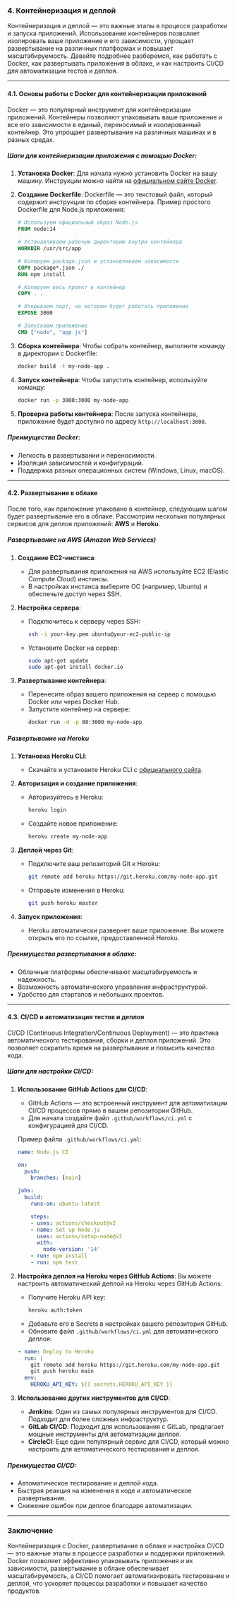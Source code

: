 ### 4. **Контейнеризация и деплой**

Контейнеризация и деплой — это важные этапы в процессе разработки и запуска приложений. Использование контейнеров позволяет изолировать ваше приложение и его зависимости, упрощает развертывание на различных платформах и повышает масштабируемость. Давайте подробнее разберемся, как работать с Docker, как развертывать приложения в облаке, и как настроить CI/CD для автоматизации тестов и деплоя.

---

#### 4.1. **Основы работы с Docker для контейнеризации приложений**

Docker — это популярный инструмент для контейнеризации приложений. Контейнеры позволяют упаковывать ваше приложение и все его зависимости в единый, переносимый и изолированный контейнер. Это упрощает развертывание на различных машинах и в разных средах.

##### **Шаги для контейнеризации приложения с помощью Docker:**

1. **Установка Docker**:
   Для начала нужно установить Docker на вашу машину. Инструкции можно найти на [официальном сайте Docker](https://docs.docker.com/get-docker/).

2. **Создание Dockerfile**:
   Dockerfile — это текстовый файл, который содержит инструкции по сборке контейнера. Пример простого Dockerfile для Node.js приложения:

   ```Dockerfile
   # Используем официальный образ Node.js
   FROM node:14

   # Устанавливаем рабочую директорию внутри контейнера
   WORKDIR /usr/src/app

   # Копируем package.json и устанавливаем зависимости
   COPY package*.json ./
   RUN npm install

   # Копируем весь проект в контейнер
   COPY . .

   # Открываем порт, на котором будет работать приложение
   EXPOSE 3000

   # Запускаем приложение
   CMD ["node", "app.js"]
   ```

3. **Сборка контейнера**:
   Чтобы собрать контейнер, выполните команду в директории с Dockerfile:
   ```bash
   docker build -t my-node-app .
   ```

4. **Запуск контейнера**:
   Чтобы запустить контейнер, используйте команду:
   ```bash
   docker run -p 3000:3000 my-node-app
   ```

5. **Проверка работы контейнера**:
   После запуска контейнера, приложение будет доступно по адресу `http://localhost:3000`.

##### **Преимущества Docker**:
- Легкость в развертывании и переносимости.
- Изоляция зависимостей и конфигураций.
- Поддержка разных операционных систем (Windows, Linux, macOS).

---

#### 4.2. **Развертывание в облаке**

После того, как приложение упаковано в контейнер, следующим шагом будет развертывание его в облаке. Рассмотрим несколько популярных сервисов для деплоя приложений: **AWS** и **Heroku**.

##### **Развертывание на AWS (Amazon Web Services)**

1. **Создание EC2-инстанса**:
   - Для развертывания приложения на AWS используйте EC2 (Elastic Compute Cloud) инстансы.
   - В настройках инстанса выберите ОС (например, Ubuntu) и обеспечьте доступ через SSH.

2. **Настройка сервера**:
   - Подключитесь к серверу через SSH:
     ```bash
     ssh -i your-key.pem ubuntu@your-ec2-public-ip
     ```
   - Установите Docker на сервер:
     ```bash
     sudo apt-get update
     sudo apt-get install docker.io
     ```

3. **Развертывание контейнера**:
   - Перенесите образ вашего приложения на сервер с помощью Docker или через Docker Hub.
   - Запустите контейнер на сервере:
     ```bash
     docker run -d -p 80:3000 my-node-app
     ```

##### **Развертывание на Heroku**

1. **Установка Heroku CLI**:
   - Скачайте и установите Heroku CLI с [официального сайта](https://devcenter.heroku.com/articles/heroku-cli).

2. **Авторизация и создание приложения**:
   - Авторизуйтесь в Heroku:
     ```bash
     heroku login
     ```
   - Создайте новое приложение:
     ```bash
     heroku create my-node-app
     ```

3. **Деплой через Git**:
   - Подключите ваш репозиторий Git к Heroku:
     ```bash
     git remote add heroku https://git.heroku.com/my-node-app.git
     ```
   - Отправьте изменения в Heroku:
     ```bash
     git push heroku master
     ```

4. **Запуск приложения**:
   - Heroku автоматически развернет ваше приложение. Вы можете открыть его по ссылке, предоставленной Heroku.

##### **Преимущества развертывания в облаке**:
- Облачные платформы обеспечивают масштабируемость и надежность.
- Возможность автоматического управления инфраструктурой.
- Удобство для стартапов и небольших проектов.

---

#### 4.3. **CI/CD и автоматизация тестов и деплоя**

CI/CD (Continuous Integration/Continuous Deployment) — это практика автоматического тестирования, сборки и деплоя приложений. Это позволяет сократить время на развертывание и повысить качество кода.

##### **Шаги для настройки CI/CD**:

1. **Использование GitHub Actions для CI/CD**:
   - GitHub Actions — это встроенный инструмент для автоматизации CI/CD процессов прямо в вашем репозитории GitHub.
   - Для начала создайте файл `.github/workflows/ci.yml` с конфигурацией для CI/CD.

   Пример файла `.github/workflows/ci.yml`:
   ```yaml
   name: Node.js CI

   on:
     push:
       branches: [main]

   jobs:
     build:
       runs-on: ubuntu-latest

       steps:
       - uses: actions/checkout@v2
       - name: Set up Node.js
         uses: actions/setup-node@v2
         with:
           node-version: '14'
       - run: npm install
       - run: npm test
   ```

2. **Настройка деплоя на Heroku через GitHub Actions**:
   Вы можете настроить автоматический деплой на Heroku через GitHub Actions:
   - Получите Heroku API key:
     ```bash
     heroku auth:token
     ```
   - Добавьте его в Secrets в настройках вашего репозитория GitHub.
   - Обновите файл `.github/workflows/ci.yml` для автоматического деплоя:
   ```yaml
   - name: Deploy to Heroku
     run: |
       git remote add heroku https://git.heroku.com/my-node-app.git
       git push heroku main
     env:
       HEROKU_API_KEY: ${{ secrets.HEROKU_API_KEY }}
   ```

3. **Использование других инструментов для CI/CD**:
   - **Jenkins**: Один из самых популярных инструментов для CI/CD. Подходит для более сложных инфраструктур.
   - **GitLab CI/CD**: Подходит для использования с GitLab, предлагает мощные инструменты для автоматизации деплоя.
   - **CircleCI**: Еще один популярный сервис для CI/CD, который можно настроить для автоматического тестирования и деплоя.

##### **Преимущества CI/CD**:
- Автоматическое тестирование и деплой кода.
- Быстрая реакция на изменения в коде и автоматическое развертывание.
- Снижение ошибок при деплое благодаря автоматизации.

---

### Заключение

Контейнеризация с Docker, развертывание в облаке и настройка CI/CD — это важные этапы в процессе разработки и поддержки приложений. Docker позволяет эффективно упаковывать приложения и их зависимости, развертывание в облаке обеспечивает масштабируемость, а CI/CD помогает автоматизировать тестирование и деплой, что ускоряет процессы разработки и повышает качество продуктов.
